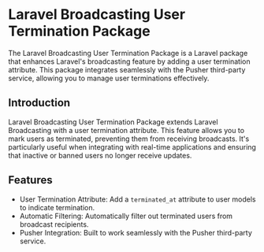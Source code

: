 # Laravel Broadcasting User Termination Package

The Laravel Broadcasting User Termination Package is a Laravel package that enhances Laravel's broadcasting feature by adding a user termination attribute. This package integrates seamlessly with the Pusher third-party service, allowing you to manage user terminations effectively.

## Introduction

Laravel Broadcasting User Termination Package extends Laravel Broadcasting with a user termination attribute. This feature allows you to mark users as terminated, preventing them from receiving broadcasts. It's particularly useful when integrating with real-time applications and ensuring that inactive or banned users no longer receive updates.

## Features

- User Termination Attribute: Add a `terminated_at` attribute to user models to indicate termination.
- Automatic Filtering: Automatically filter out terminated users from broadcast recipients.
- Pusher Integration: Built to work seamlessly with the Pusher third-party service.
